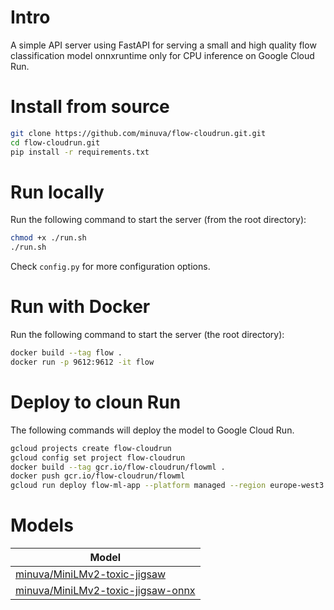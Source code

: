 # Intro

A simple API server using FastAPI for serving a small and high quality flow classification model onnxruntime only for CPU inference on Google Cloud Run.

# Install from source
```bash
git clone https://github.com/minuva/flow-cloudrun.git.git
cd flow-cloudrun.git
pip install -r requirements.txt
```


# Run locally

Run the following command to start the server (from the root directory):

```bash
chmod +x ./run.sh
./run.sh
```

Check `config.py` for more configuration options.


# Run with Docker

Run the following command to start the server (the root directory):

```bash
docker build --tag flow .
docker run -p 9612:9612 -it flow
```

# Deploy to cloun Run

The following commands will deploy the model to Google Cloud Run.

```bash
gcloud projects create flow-cloudrun
gcloud config set project flow-cloudrun
docker build --tag gcr.io/flow-cloudrun/flowml .
docker push gcr.io/flow-cloudrun/flowml
gcloud run deploy flow-ml-app --platform managed --region europe-west3 --image gcr.io/forecasthub/flowml --service-account yourservice account --allow-unauthenticated
```




# Models

| Model | 
| --- |
| [minuva/MiniLMv2-toxic-jigsaw](https://huggingface.co/minuva/MiniLM-L6-toxic-all-labels)
| [minuva/MiniLMv2-toxic-jigsaw-onnx](https://huggingface.co/Ngit/MiniLM-L6-toxic-all-labels-onnx)
